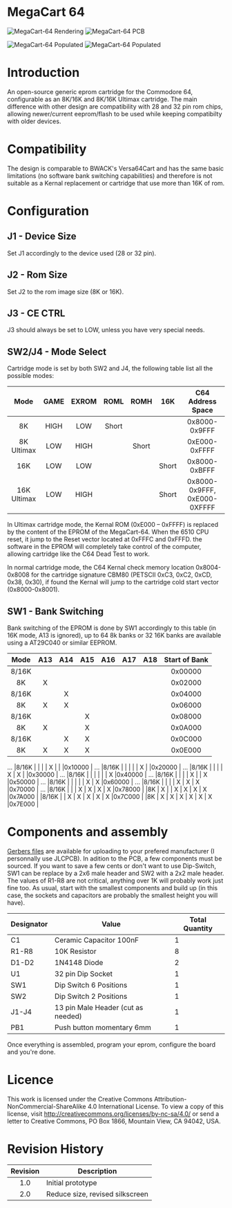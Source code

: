 # MegaCart 64

![MegaCart-64 Rendering](Images/MegaCart-64_Small.png)
![MegaCart-64 PCB](Images/MegaCart-64_PCB_Small.png)

![MegaCart-64 Populated](Images/MegaCart-64_Small.jpg)
![MegaCart-64 Populated](Images/MegaCart-64_PCB_Small.jpg)



# Introduction

An open-source generic eprom cartridge for the Commodore 64, configurable as an 8K/16K and 8K/16K Ultimax cartridge. The main difference with other design are compatibility with 28 and 32 pin rom chips, allowing newer/current eeprom/flash to be used while keeping compatibilty with older devices.

# Compatibility

The design is comparable to BWACK's Versa64Cart and has the same basic limitations (no software bank switching capabilities) and therefore is not suitable as a Kernal replacement or cartridge that use more than 16K of rom.

# Configuration

## J1 - Device Size

Set J1 accordingly to the device used (28 or 32 pin).

## J2 - Rom Size

Set J2 to the rom image size (8K or 16K).

## J3 - CE CTRL

J3 should always be set to LOW, unless you have very special needs.

## SW2/J4 - Mode Select

Cartridge mode is set by both SW2 and J4, the following table list all the possible modes:

|Mode         |GAME   |EXROM  |ROML   |ROMH   |16K    |C64 Address Space             |
|:-----------:|:-----:|:-----:|:-----:|:-----:|:-----:|:----------------------------:|
|8K           |HIGH   |LOW    |Short  |       |       |0x8000-0x9FFF                 |
|8K Ultimax   |LOW    |HIGH   |       |Short  |       |0xE000-0xFFFF                 |
|16K          |LOW    |LOW    |       |       |Short  |0x8000-0xBFFF                 |
|16K Ultimax  |LOW    |HIGH   |       |       |Short  |0x8000-0x9FFF, 0xE000-0XFFFF  |

In Ultimax cartridge mode, the Kernal ROM (0xE000 – 0xFFFF) is replaced by the content of the EPROM of the MegaCart-64. When the 6510 CPU reset, it jump to the Reset vector located at 0xFFFC and 0xFFFD. the software in the EPROM will completely take control of the computer, allowing cartridge like the C64 Dead Test to work.

In normal cartridge mode, the C64 Kernal check memory location 0x8004-0x8008 for the cartridge signature CBM80 (PETSCII 0xC3, 0xC2, 0xCD, 0x38, 0x30), if found the Kernal will jump to the cartridge cold start vector (0x8000-0x8001).

## SW1 - Bank Switching

Bank switching of the EPROM is done by SW1 accordingly to this table (in 16K mode, A13 is ignored), up to 64 8k banks or 32 16K banks are available using a AT29C040 or similar EEPROM.

|Mode   |A13  |A14  |A15  |A16  |A17  |A18  | Start of Bank   |
|:-----:|:---:|:---:|:---:|:---:|:---:|:---:|:---------------:|
|8/16K  |     |     |     |     |     |     |0x00000          |
|8K     |  X  |     |     |     |     |     |0x02000          |
|8/16K  |     |  X  |     |     |     |     |0x04000          |
|8K     |  X  |  X  |     |     |     |     |0x06000          |
|8/16K  |     |     |  X  |     |     |     |0x08000          |
|8K     |  X  |     |  X  |     |     |     |0x0A000          |
|8/16K  |     |  X  |  X  |     |     |     |0x0C000          |
|8K     |  X  |  X  |  X  |     |     |     |0x0E000          |
...
|8/16K  |     |     |     |  X  |     |     |0x10000          |
...
|8/16K  |     |     |     |     |  X  |     |0x20000          |
...
|8/16K  |     |     |     |  X  |  X  |     |0x30000          |
...
|8/16K  |     |     |     |     |     |  X  |0x40000          |
...
|8/16K  |     |     |     |  X  |     |  X  |0x50000          |
...
|8/16K  |     |     |     |     |  X  |  X  |0x60000          |
...
|8/16K  |     |     |     |  X  |  X  |  X  |0x70000          |
...
|8/16K  |     |     |  X  |  X  |  X  |  X  |0x78000          |
|8K     |  X  |     |  X  |  X  |  X  |  X  |0x7A000          |
|8/16K  |     |  X  |  X  |  X  |  X  |  X  |0x7C000          |
|8K     |  X  |  X  |  X  |  X  |  X  |  X  |0x7E000          |

# Components and assembly

[Gerbers files](Gerbers/) are available for uploading to your prefered manufacturer (I personnally use JLCPCB). In adition to the PCB, a few components must be sourced. If you want to save a few cents or don't want to use Dip-Switch, SW1 can be replace by a 2x6 male header and SW2 with a 2x2 male header. The values of R1-R8 are not critical, anything over 1K will probably work just fine too. As usual, start with the smallest components and build up (in this case, the sockets and capacitors are probably the smallest height you will have).

|Designator|Value                                |Total Quantity|
|----------|-------------------------------------|--------------|
|C1        |Ceramic Capacitor 100nF              |1             |
|R1-R8     |10K Resistor                         |8             |
|D1-D2     |1N4148 Diode                         |2             |
|U1        |32 pin Dip Socket                    |1             |
|SW1       |Dip Switch 6 Positions               |1             |
|SW2       |Dip Switch 2 Positions               |1             |
|J1-J4     |13 pin Male Header (cut as needed)   |1             |
|PB1       |Push button momentary 6mm            |1             |

Once everything is assembled, program your eprom, configure the board and you're done.

# Licence

This work is licensed under the Creative Commons Attribution-NonCommercial-ShareAlike 4.0 International License. To view a copy of this license, visit http://creativecommons.org/licenses/by-nc-sa/4.0/ or send a letter to Creative Commons, PO Box 1866, Mountain View, CA 94042, USA.


# Revision History

|Revision  |Description                    |
|:--------:|-------------------------------|
|1.0       |Initial prototype              |
|2.0       |Reduce size, revised silkscreen|
